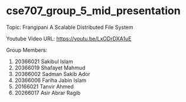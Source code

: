 # cse707_group_5_mid_presentation

Topic: Frangipani A Scalable Distributed File System

Youtube Video URL: https://youtu.be/LxODrDXA1uE

Group Members:
1. 20366021	Sakibul Islam
2. 20366019	Shafayet Mahmud
3. 20366002	Sadman Sakib Ador
4. 20366006	Fariha Jabin Islam
5. 20166021	Tanvir Ahmed
6. 20266017	Asir Abrar Ragib
